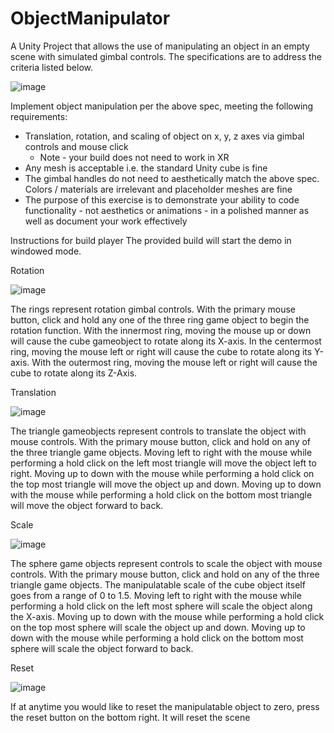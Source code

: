 # ObjectManipulator

A Unity Project that allows the use of manipulating an object in an empty scene with simulated gimbal controls. The specifications are to address the criteria listed below.

![image](https://user-images.githubusercontent.com/10134730/206636361-bad6c284-a141-4d2a-a91a-3adec1133ae4.png)

Implement object manipulation per the above spec, meeting the following requirements:

- Translation, rotation, and scaling of object on x, y, z axes via gimbal controls and mouse click
    - Note - your build does not need to work in XR
- Any mesh is acceptable i.e. the standard Unity cube is fine
- The gimbal handles do not need to aesthetically match the above spec. Colors / materials are irrelevant and placeholder meshes are fine
- The purpose of this exercise is to demonstrate your ability to code functionality - not aesthetics or animations - in a polished manner as well as document your work effectively

Instructions for build player
The provided build will start the demo in windowed mode.

Rotation

![image](https://user-images.githubusercontent.com/10134730/206637469-031bcfec-f5f2-45b0-80a0-571334068d67.png)

The rings represent rotation gimbal controls. With the primary mouse button, click and hold any one of the three ring game object to begin the rotation function. With the innermost ring, moving the mouse up or down will cause the cube gameobject to rotate along its X-axis. In the centermost ring, moving the mouse left or right will cause the cube to rotate along its Y-axis. With the outermost ring, moving the mouse left or right will cause the cube to rotate along its Z-Axis.

Translation

![image](https://user-images.githubusercontent.com/10134730/206637964-5adc2442-52f0-4346-ae2f-61c8681a7b38.png)

The triangle gameobjects represent controls to translate the object with mouse controls. With the primary mouse button, click and hold on any of the three triangle game objects. Moving left to right with the mouse while performing a hold click on the left most triangle will move the object left to right. Moving up to down with the mouse while performing a hold click on the top most triangle will move the object up and down. Moving up to down with the mouse while performing a hold click on the bottom most triangle will move the object forward to back. 

Scale

![image](https://user-images.githubusercontent.com/10134730/206638246-aa7681a9-fb18-47d5-8f56-daed9bc3bebf.png)

The sphere game objects represent controls to scale the object with mouse controls. With the primary mouse button, click and hold on any of the three triangle game objects. The manipulatable scale of the cube object itself goes from a range of 0 to 1.5. Moving left to right with the mouse while performing a hold click on the left most sphere will scale the object along the X-axis. Moving up to down with the mouse while performing a hold click on the top most sphere will scale the object up and down. Moving up to down with the mouse while performing a hold click on the bottom most sphere will scale the object forward to back. 

Reset

![image](https://user-images.githubusercontent.com/10134730/206638336-8a30cb9b-992d-4aeb-a182-60e552f6f383.png)

If at anytime you would like to reset the manipulatable object to zero, press the reset button on the bottom right. It will reset the scene
